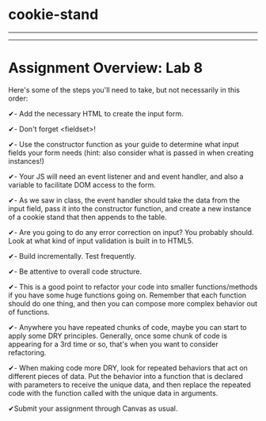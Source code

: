 # cookie-stand

------



------
# Assignment Overview: Lab 8

Here's some of the steps you'll need to take, but not necessarily in this order:

&#10004;- Add the necessary HTML to create the input form.

&#10004;- Don't forget \<fieldset>!

&#10004;- Use the constructor function as your guide to determine what input fields your form needs (hint: also consider what is passed in when creating instances!)

&#10004;- Your JS will need an event listener and and event handler, and also a variable to facilitate DOM access to the form.

&#10004;- As we saw in class, the event handler should take the data from the input field, pass it into the constructor function, and create a new instance of a cookie stand that then appends to the table.

&#10004;- Are you going to do any error correction on input? You probably should. Look at what kind of input validation is built in to HTML5.

&#10004;- Build incrementally. Test frequently.

&#10004;- Be attentive to overall code structure.

&#10004;- This is a good point to refactor your code into smaller functions/methods if you have some huge functions going on. Remember that each function should do one thing, and then you can compose more complex behavior out of functions.

&#10004;- Anywhere you have repeated chunks of code, maybe you can start to apply some DRY principles. Generally, once some chunk of code is appearing for a 3rd time or so, that's when you want to consider refactoring.

&#10004;- When making code more DRY, look for repeated behaviors that act on different pieces of data. Put the behavior into a function that is declared with parameters to receive the unique data, and then replace the repeated code with the function called with the unique data in arguments.

&#10004;Submit your assignment through Canvas as usual.
